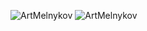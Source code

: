 <p><img src="https://github-readme-stats.vercel.app/api?username=ArtMelnykov&theme=dark&show_icons=true&locale=en" alt="ArtMelnykov" />
<img src="https://github-readme-stats.vercel.app/api/top-langs?username=ArtMelnykov&theme=dark&show_icons=true&locale=en&layout=compact" alt="ArtMelnykov" />
</p>
